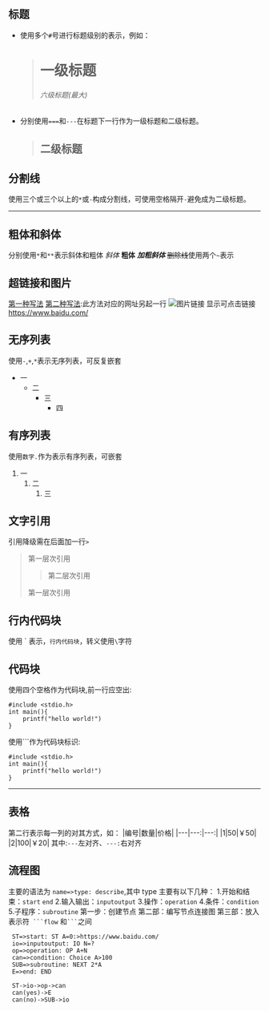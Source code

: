 ## 标题
* 使用多个`#`号进行标题级别的表示，例如：
    ># 一级标题
    >###### 六级标题(最大)
* 分别使用`===`和`---`在标题下一行作为一级标题和二级标题。
    >二级标题
    >---

## 分割线
使用三个或三个以上的`*`或`-`构成分割线，可使用空格隔开`-`避免成为二级标题。
- - -

## 粗体和斜体
分别使用`*`和`**`表示斜体和粗体
*斜体*
**粗体**
 ***加粗斜体***
~~删除线~~使用两个`~`表示

## 超链接和图片
[第一种写法](https://www.baidu.com/)
[第二种写法][1]:此方法对应的网址另起一行
![图片链接](https://t7.baidu.com/it/u=3616242789,1098670747&fm=79&app=86&size=h300&n=0&g=4n&f=jpeg?sec=1596728289&t=3800c381ea16ec4bd6f34174132e74a9)
显示可点击链接 <https://www.baidu.com/>

[1]: https://www.baidu.com/

## 无序列表
使用`-`,`+`,`*`表示无序列表，可反复嵌套
- 一
  -  二
     - 三
       - 四

## 有序列表
使用`数字.`作为表示有序列表，可嵌套
1. 一
   1. 二
      1. 三

## 文字引用
引用降级需在后面加一行`>`
> 第一层次引用
>> 第二层次引用
>
>第一层次引用

## 行内代码块
使用 \` 表示，`行内代码块`，转义使用`\`字符

## 代码块
使用四个空格作为代码块,前一行应空出:

    #include <stdio.h>
    int main(){
        printf("hello world!")
    }
使用```作为代码块标识:
```
#include <stdio.h>
int main(){
    printf("hello world!")
}
```
---
## 表格
第二行表示每一列的对其方式，如：
|编号|数量|价格|
|---|---:|---:|
|1|50|￥50|
|2|100|￥20|
其中:`---`左对齐、`---:`右对齐

## 流程图
主要的语法为 `name=>type: describe`,其中 type 主要有以下几种：
1.开始和结束：`start` `end`
2.输入输出：`inputoutput`
3.操作：`operation`
4.条件：`condition`
5.子程序：`subroutine`
第一步：创建节点
第二部：编写节点连接图
第三部：放入表示符` ```flow` 和` ``` `之间
```flow
 ST=>start: ST A=0:>https://www.baidu.com/
 io=>inputoutput: IO N=?
 op=>operation: OP A+N
 can=>condition: Choice A>100
 SUB=>subroutine: NEXT 2*A
 E=>end: END

 ST->io->op->can
 can(yes)->E
 can(no)->SUB->io
```